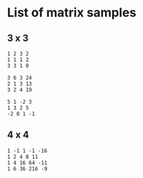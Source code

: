 # List of matrix samples

## 3 x 3

```
1 2 3 2
1 1 1 2
3 3 1 0
```

```
3 6 3 24
2 1 3 13
3 2 4 19
```

```
5 1 -2 3
1 3 2 5
-2 0 1 -1
```

## 4 x 4
```
1 -1 1 -1 -16
1 2 4 8 11
1 4 16 64 -11
1 6 36 216 -9
```